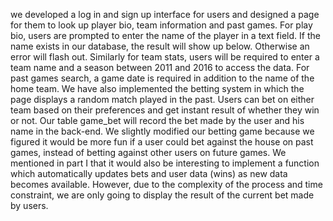 
 we developed a log in and sign up interface for users and designed a page for them to look up player bio, team information and past games. For play bio, users are prompted to enter the name of the player in a text field. If the name exists in our database, the result will show up below. Otherwise an error will flash out. Similarly for team stats, users will be required to enter a team name and a season between 2011 and 2016 to access the data. For past games search, a game date is required in addition to the name of the home team. We have also implemented the betting system in which the page displays a random match played in the past. Users can bet on either team based on their preferences and get instant result of whether they win or not. Our table game_bet will record the bet made by the user and his name in the back-end. We slightly modified our betting game because we figured it would be more fun if a user could bet against the house on past games, instead of betting against other users on future games. We mentioned in part I that it would also be interesting to implement a function which automatically updates bets and user data (wins) as new data becomes available. However, due to the complexity of the process and time constraint, we are only going to display the result of the current bet made by users. 
 

